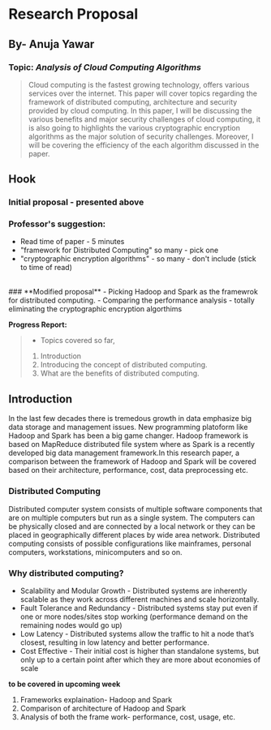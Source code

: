# Research Proposal
## By- Anuja Yawar
### Topic:   ***Analysis of Cloud Computing Algorithms***

>Cloud computing is the fastest growing technology, offers various services over the internet. This paper will cover topics regarding the framework of distributed computing, architecture and security provided by cloud computing. In this paper, I  will be discussing the various benefits and major security challenges of cloud computing, it is also going to highlights the various cryptographic encryption algorithms as the major solution of security challenges. Moreover, I will be covering the efficiency of the each algorithm discussed in the paper.

## **Hook**

### **Initial proposal - presented above** <br>
### Professor's suggestion:
- Read time of paper - 5 minutes
- "framework for Distributed Computing" so many - pick one
- "cryptographic encryption algorithms" - so many - don't include (stick to time of read)
<br>
### **Modified proposal**
- Picking Hadoop and Spark as the framewrok for distributed computing.
- Comparing the performance analysis
- totally eliminating the cryptographic encryption algorthims

**Progress Report:**
> - Topics covered so far,
>1. Introduction
>2. Introducing the concept of distributed computing. 
>3. What are the benefits of distributed computing. 

## **Introduction**
In the last few decades there is tremedous growth in data emphasize big data storage and management issues. New programming platoform like Hadoop and Spark has been a big game changer. Hadoop framework is based on MapReduce distributed file system where as Spark is a recently developed big data management framework.In this research paper, a comparison between the framework of Hadoop and Spark will be covered based on their architecture, performance, cost, data preprocessing etc.

### **Distributed Computing**

Distributed computer system consists of multiple software components that are on multiple computers but run as a single system. The computers can be physically closed and are connected by a local network or they can be placed in geographically different places by wide area network. Distributed computing consists of possible configurations like mainframes, personal computers, workstations, minicomputers and so on. 
### Why distributed computing? 
- Scalability and Modular Growth - Distributed systems are inherently scalable as they work across different machines and scale horizontally.
- Fault Tolerance and Redundancy - Distributed systems stay put even if one or more nodes/sites stop working (performance demand on the remaining nodes would go up)
- Low Latency - Distributed systems allow the traffic to hit a node that’s closest, resulting in low latency and better performance.
- Cost Effective - Their initial cost is higher than standalone systems, but only up to a certain point after which they are more about economies of scale

**to be covered in upcoming week**
1. Frameworks explaination- Hadoop and Spark
2. Comparison of architecture of Hadoop and Spark
3. Analysis of both the frame work- performance, cost, usage, etc.


